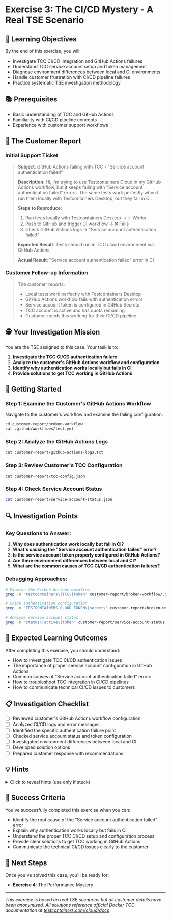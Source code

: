 # Exercise 3: The CI/CD Mystery - A Real TSE Scenario

## 🎯 Learning Objectives

By the end of this exercise, you will:
- Investigate TCC CI/CD integration and GitHub Actions failures
- Understand TCC service account setup and token management
- Diagnose environment differences between local and CI environments
- Handle customer frustration with CI/CD pipeline failures
- Practice systematic TSE investigation methodology

## 📚 Prerequisites

- Basic understanding of TCC and GitHub Actions
- Familiarity with CI/CD pipeline concepts
- Experience with customer support workflows

## 🚨 The Customer Report

### Initial Support Ticket

> **Subject**: GitHub Actions failing with TCC - "Service account authentication failed"
> 
> **Description**: Hi, I'm trying to use Testcontainers Cloud in my GitHub Actions workflow, but it keeps failing with "Service account authentication failed" errors. The same tests work perfectly when I run them locally with Testcontainers Desktop, but they fail in CI.
> 
> **Steps to Reproduce**:
> 1. Run tests locally with Testcontainers Desktop → ✅ Works
> 2. Push to GitHub and trigger CI workflow → ❌ Fails
> 3. Check GitHub Actions logs → "Service account authentication failed"
> 
> **Expected Result**: Tests should run in TCC cloud environment via GitHub Actions
> 
> **Actual Result**: "Service account authentication failed" error in CI

### Customer Follow-up Information

> The customer reports:
> - Local tests work perfectly with Testcontainers Desktop
> - GitHub Actions workflow fails with authentication errors
> - Service account token is configured in GitHub Secrets
> - TCC account is active and has quota remaining
> - Customer needs this working for their CI/CD pipeline

## 🕵️ Your Investigation Mission

You are the TSE assigned to this case. Your task is to:

1. **Investigate the TCC CI/CD authentication failure**
2. **Analyze the customer's GitHub Actions workflow and configuration**
3. **Identify why authentication works locally but fails in CI**
4. **Provide solutions to get TCC working in GitHub Actions**

## 🚀 Getting Started

### Step 1: Examine the Customer's GitHub Actions Workflow

Navigate to the customer's workflow and examine the failing configuration:

```bash
cd customer-report/broken-workflow
cat .github/workflows/test.yml
```

### Step 2: Analyze the GitHub Actions Logs

```bash
cat customer-report/github-actions-logs.txt
```

### Step 3: Review Customer's TCC Configuration

```bash
cat customer-report/tcc-config.json
```

### Step 4: Check Service Account Status

```bash
cat customer-report/service-account-status.json
```

## 🔍 Investigation Points

### Key Questions to Answer:
1. **Why does authentication work locally but fail in CI?**
2. **What's causing the "Service account authentication failed" error?**
3. **Is the service account token properly configured in GitHub Actions?**
4. **Are there environment differences between local and CI?**
5. **What are the common causes of TCC CI/CD authentication failures?**

### Debugging Approaches:
```bash
# Examine the GitHub Actions workflow
grep -n "testcontainers\|TCC\|token" customer-report/broken-workflow/.github/workflows/test.yml

# Check authentication configuration
grep -n "TESTCONTAINERS_CLOUD_TOKEN\|secrets" customer-report/broken-workflow/.github/workflows/test.yml

# Analyze service account status
grep -n "status\|active\|token" customer-report/service-account-status.json
```

## 🎯 Expected Learning Outcomes

After completing this exercise, you should understand:
- How to investigate TCC CI/CD authentication issues
- The importance of proper service account configuration in GitHub Actions
- Common causes of "Service account authentication failed" errors
- How to troubleshoot TCC integration in CI/CD pipelines
- How to communicate technical CI/CD issues to customers

## 📋 Investigation Checklist

- [ ] Reviewed customer's GitHub Actions workflow configuration
- [ ] Analyzed CI/CD logs and error messages
- [ ] Identified the specific authentication failure point
- [ ] Checked service account status and token configuration
- [ ] Investigated environment differences between local and CI
- [ ] Developed solution options
- [ ] Prepared customer response with recommendations

## 💡 Hints

<details>
<summary>Click to reveal hints (use only if stuck)</summary>

**Hint 1**: Check the official TCC documentation at [testcontainers.com/cloud/docs](https://testcontainers.com/cloud/docs/) for GitHub Actions integration troubleshooting.

**Hint 2**: Look at the customer's GitHub Actions workflow - is the TCC setup action properly configured?

**Hint 3**: Verify the service account token configuration in GitHub Secrets.

**Hint 4**: Check if the customer needs to use the TCC agent in their CI workflow.
</details>

## 🎉 Success Criteria

You've successfully completed this exercise when you can:
- Identify the root cause of the "Service account authentication failed" error
- Explain why authentication works locally but fails in CI
- Understand the proper TCC CI/CD setup and configuration process
- Provide clear solutions to get TCC working in GitHub Actions
- Communicate the technical CI/CD issues clearly to the customer

## 🚀 Next Steps

Once you've solved this case, you'll be ready for:
- **Exercise 4**: The Performance Mystery

---

*This exercise is based on real TSE scenarios but all customer details have been anonymized.*
*All solutions reference official Docker TCC documentation at [testcontainers.com/cloud/docs](https://testcontainers.com/cloud/docs/)*
